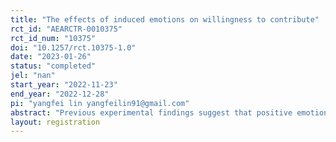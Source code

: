 ```yaml
---
title: "The effects of induced emotions on willingness to contribute"
rct_id: "AEARCTR-0010375"
rct_id_num: "10375"
doi: "10.1257/rct.10375-1.0"
date: "2023-01-26"
status: "completed"
jel: "nan"
start_year: "2022-11-23"
end_year: "2022-12-28"
pi: "yangfei lin yangfeilin91@gmail.com"
abstract: "Previous experimental findings suggest that positive emotions promote productivity in a numeric task. While in the real world, the gender stereotype effect has been found to decrease team performance to some extent. Based on prior works, we ask whether induced emotions affect the participant's willingness to answer for the group in different gender types. We are especially interested in two induced emotions, fear, and pleasure.  "
layout: registration
---
```



